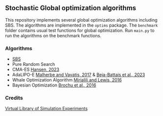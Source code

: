 ## Stochastic Global optimization algorithms

This repository implements several global optimization algorithms including SBS. The algorithms are implemented in the `optims` package. The `benchmark` folder contains usual test functions for global optimization. Run `main.py` to run the algorithms on the benchmark functions.

### Algorithms

- [SBS](https://arxiv.org/abs/2402.04689)
- Pure Random Search
- CMA-ES [Hansen, 2023](https://inria.hal.science/hal-01297037/file/tutorial-2023-02.pdf)
- AdaLIPO-E [Malherbe and Vayatis, 2017](https://arxiv.org/pdf/1812.03457.pdf) & [Beja-Battais et al., 2023](https://hal-universite-paris-saclay.archives-ouvertes.fr/hal-04069150/document)
- Whale Optimization Algorithm [Mirjalili and Lewis, 2016](https://www.sciencedirect.com/science/article/pii/S0965997816300163)
- Bayesian Optimization [Brochu et al., 2016](https://arxiv.org/pdf/1012.2599.pdf)

### Credits

[Virtual Library of Simulation Experiments](https://www.sfu.ca/~ssurjano/optimization.html)